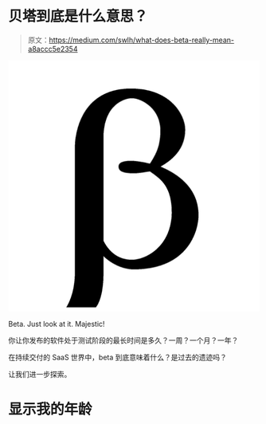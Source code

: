 # 贝塔到底是什么意思？

> 原文：<https://medium.com/swlh/what-does-beta-really-mean-a8accc5e2354>

![](img/9ca1b560b8562d206752dc238b8fc3b5.png)

Beta. Just look at it. Majestic!

你让你发布的软件处于测试阶段的最长时间是多久？一周？一个月？一年？

在持续交付的 SaaS 世界中，beta 到底意味着什么？是过去的遗迹吗？

让我们进一步探索。

# 显示我的年龄